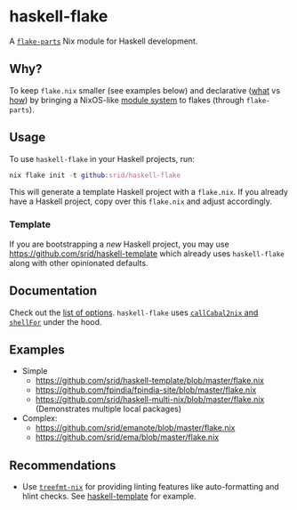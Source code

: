 # haskell-flake

A [`flake-parts`](https://flake.parts/) Nix module for Haskell development.

## Why?

To keep `flake.nix` smaller (see examples below) and declarative ([what](https://github.com/srid/emanote-template/blob/c955a08fa685adb2fb81c4d8cefac6e20f417fee/flake.nix#L19-L26) vs [how](https://github.com/srid/emanote-template/blob/78d64b6e1e3497e3bd97012d8bf6f8bd6ec9cdd3/flake.nix#L19-L57)) by bringing a NixOS-like [module system](https://nixos.org/manual/nixos/stable/index.html#sec-writing-modules) to flakes (through `flake-parts`).

## Usage

To use `haskell-flake` in your Haskell projects, run:

``` nix
nix flake init -t github:srid/haskell-flake
```

This will generate a template Haskell project with a `flake.nix`. If you already have a Haskell project, copy over this `flake.nix` and adjust accordingly.

### Template

If you are bootstrapping a *new* Haskell project, you may use https://github.com/srid/haskell-template which already uses `haskell-flake` along with other opinionated defaults.

## Documentation

Check out the [list of options](https://flake.parts/options/haskell-flake.html). `haskell-flake` uses [`callCabal2nix` and `shellFor`](https://github.com/srid/haskell-multi-nix/blob/nixpkgs/flake.nix) under the hood.

## Examples

- Simple
  - https://github.com/srid/haskell-template/blob/master/flake.nix
  - https://github.com/fpindia/fpindia-site/blob/master/flake.nix
  - https://github.com/srid/haskell-multi-nix/blob/master/flake.nix (Demonstrates multiple local packages)
- Complex: 
  - https://github.com/srid/emanote/blob/master/flake.nix
  - https://github.com/srid/ema/blob/master/flake.nix

## Recommendations

- Use [`treefmt-nix`](https://github.com/numtide/treefmt-nix#flake-parts) for providing linting features like auto-formatting and hlint checks. See [haskell-template](https://github.com/srid/haskell-template) for example.